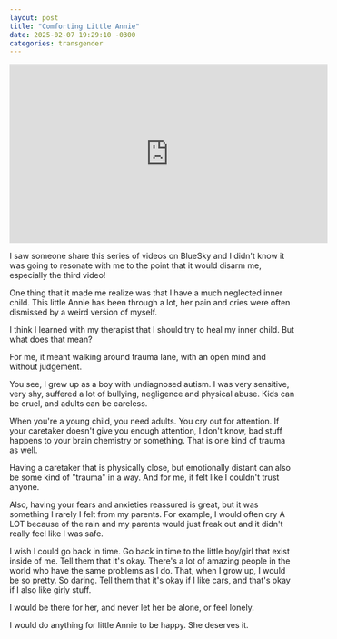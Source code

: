 ```yaml
---
layout: post
title: "Comforting Little Annie"
date: 2025-02-07 19:29:10 -0300
categories: transgender
---
```


<iframe width="560" height="315" src="https://www.youtube.com/embed/tAQ5tTqCiug?si=JwGKTI4OhULtp3mX" title="YouTube video player" frameborder="0" allow="accelerometer; autoplay; clipboard-write; encrypted-media; gyroscope; picture-in-picture; web-share" referrerpolicy="strict-origin-when-cross-origin" allowfullscreen></iframe>

I saw someone share this series of videos on BlueSky and I didn't know it was
going to resonate with me to the point that it would disarm me, especially
the third video! 

One thing that it made me realize was that I have a much neglected inner child. 
This little Annie has been through a lot, her pain and cries were often
dismissed by a weird version of myself.

I think I learned with my therapist that I should try to heal my inner child. 
But what does that mean?

For me, it meant walking around trauma lane, with an open mind and without
judgement. 

You see, I grew up as a boy with undiagnosed autism. I was very sensitive,
very shy, suffered a lot of bullying, negligence and physical abuse. Kids can
be cruel, and adults can be careless. 

When you're a young child, you need adults. You cry out for attention.
If your caretaker doesn't give you enough attention, I don't know, bad stuff
happens to your brain chemistry or something. That is one kind of trauma as
well.

Having a caretaker that is physically close, but emotionally distant can also
be some kind of "trauma" in a way. And for me, it felt like I couldn't trust
anyone.

Also, having your fears and anxieties reassured is great, but it was something
I rarely I felt from my parents. For example, I would often cry A LOT because
of the rain and my parents would just freak out and it didn't really feel like
I was safe. 

I wish I could go back in time. Go back in time to the little boy/girl that 
exist inside of me. Tell them that it's okay. There's a lot of amazing people
in the world who have the same problems as I do. That, when I grow up, I 
would be so pretty. So daring. Tell them that it's okay if I like cars, and 
that's okay if I also like girly stuff.

I would be there for her, and never let her be alone, or feel lonely.

I would do anything for little Annie to be happy. She deserves it.
